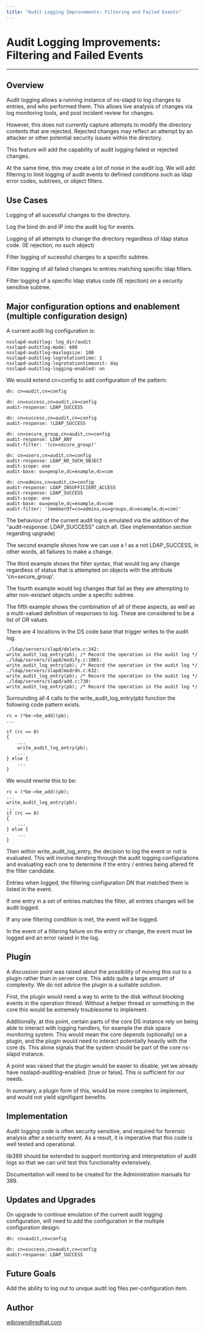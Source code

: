 ```yaml
---
title: "Audit Logging Improvements: Filtering and Failed Events"
---
```


# Audit Logging Improvements: Filtering and Failed Events
----------------

Overview
--------

Audit logging allows a running instance of ns-slapd to log changes to entries, and who performed them. This allows live analysis of changes via log monitoring tools, and post incident review for changes.

However, this does not currently capture attempts to modify the directory contents that are rejected. Rejected changes may reflect an attempt by an attacker or other potential security issues within the directory.

This feature will add the capability of audit logging failed or rejected changes.

At the same time, this may create a lot of noise in the audit log. We will add filtering to limit logging of audit events to definied conditions such as ldap error codes, subtrees, or object filters. 


Use Cases
---------

Logging of all sucessful changes to the directory.

Log the bind dn and IP into the audit log for events.

Logging of all attempts to change the directory regardless of ldap status code. (IE rejection, no such object)

Filter logging of sucessful changes to a specific subtree.

Filter logging of all failed changes to entries matching specific ldap filters.

Filter logging of a specific ldap status code (IE rejection) on a security sensitive subtree.

Major configuration options and enablement (multiple configuration design)
--------------------------------------------------------------------------

A current audit log configuration is:

    nsslapd-auditlog: log_dir/audit
    nsslapd-auditlog-mode: 600
    nsslapd-auditlog-maxlogsize: 100
    nsslapd-auditlog-logrotationtime: 1
    nsslapd-auditlog-logrotationtimeunit: day
    nsslapd-auditlog-logging-enabled: on

We would extend cn=config to add configuration of the pattern:

    dn: cn=audit,cn=config

    dn: cn=success,cn=audit,cn=config
    audit-response: LDAP_SUCCESS

    dn: cn=success,cn=audit,cn=config
    audit-response: !LDAP_SUCCESS

    dn: cn=secure_group,cn=audit,cn=config
    audit-response: LDAP_ANY
    audit-filter: '(cn=secure_group)'

    dn: cn=users,cn=audit,cn=config
    audit-response: LDAP_NO_SUCH_OBJECT
    audit-scope: one
    audit-base: ou=people,dc=example,dc=com

    dn: cn=admins,cn=audit,cn=config
    audit-response: LDAP_INSUFFICIENT_ACCESS
    audit-response: LDAP_SUCCESS
    audit-scope: one
    audit-base: ou=people,dc=example,dc=com
    audit-filter: '(memberOf=cn=admins,ou=groups,dc=example,dc=com)'


The behaviour of the current audit log is emulated via the addition of the "audit-response: LDAP_SUCCESS" catch all. (See implementation section regarding upgrade)

The second example shows how we can use a ! as a not LDAP_SUCCESS, in other words, all failures to make a change.

The third example shows the filter syntax, that would log any change regardless of status that is attempted on objects with the attribute 'cn=secure_group'.

The fourth example would log changes that fail as they are attempting to alter non-existant objects under a specific subtree.

The fifth example shows the combination of all of these aspects, as well as a multi-valued definition of responses to log. These are considered to be a list of OR values.

There are 4 locations in the DS code base that trigger writes to the audit log.

    ./ldap/servers/slapd/delete.c:342:                                      
    write_audit_log_entry(pb); /* Record the operation in the audit log */
    ./ldap/servers/slapd/modify.c:1065:                                     
    write_audit_log_entry(pb); /* Record the operation in the audit log */
    ./ldap/servers/slapd/modrdn.c:632:                                      
    write_audit_log_entry(pb); /* Record the operation in the audit log */
    ./ldap/servers/slapd/add.c:730:                                 
    write_audit_log_entry(pb); /* Record the operation in the audit log */

Surrounding all 4 calls to the write_audit_log_entry(pb) function the following code pattern exists.

    rc = (*be->be_add)(pb);
    ...

    if (rc == 0)
    {
        ...
        write_audit_log_entry(pb);
        ...
    } else {
        ...
    }

We would rewrite this to be:

    rc = (*be->be_add)(pb);
    ...
    write_audit_log_entry(pb);
    ...
    if (rc == 0)
    {
        ...
    } else {
        ...
    }

Then within write_audit_log_entry, the decision to log the event or not is evaluated. This will involve iterating through the audit logging configurations and evaluating each one to determine if the entry / entries being altered fit the filter candidate.

Entries when logged, the filtering configuration DN that matched them is listed in the event.

If one entry in a set of entries matches the filter, all entries changes will be audit logged.

If any one filtering condition is met, the event will be logged.

In the event of a filtering failure on the entry or change, the event must be logged and an error raised in the log.

Plugin
------

A discussion point was raised about the possibility of moving this out to a plugin rather than in server core. This adds quite a large amount of complexity. We do not advice the plugin is a suitable solution.

First, the plugin would need a way to write to the disk without blocking events in the operation thread. Without a helper thread or something in the core this would be extremely troublesome to implement.

Additionally, at this point, certain parts of the core DS instance rely on being able to interact with logging handlers, for example the disk space monitoring system. This would mean the core depends (optionally) on a plugin, and the plugin would need to interact potentially heavily with the core ds. This alone signals that the system should be part of the core ns-slapd instance.

A point was raised that the plugin would be easier to disable, yet we already have nsslapd-auditlog-enabled: [true or false]. This is sufficient for our needs.

In summary, a plugin form of this, would be more complex to implement, and would not yield signifigant benefits.


Implementation
--------------

Audit logging code is often security sensitive, and required for forensic analysis after a security event. As a result, it is imperative that this code is well tested and operational.

lib389 should be extended to support montioring and interpretation of audit logs so that we can unit test this functionality extensively.

Documentation will need to be created for the Administration manuals for 389.

Updates and Upgrades
--------------------

On upgrade to continue emulation of the current audit logging configuration, will need to add the configuration in the multiple configuration design:

    dn: cn=audit,cn=config

    dn: cn=success,cn=audit,cn=config
    audit-response: LDAP_SUCCESS

Future Goals
------------

Add the ability to log out to unique audit log files per-configuration item.

Author
------

<wibrown@redhat.com>

